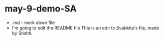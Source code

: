 # may-9-demo-SA
* .md - mark down file 
* I'm going to edit the README file
This is an edit to Svabkita's file, made by Srishti. 
